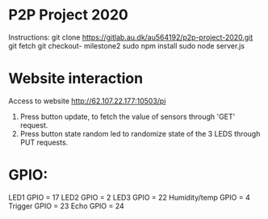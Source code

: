 # P2P Project 2020
Instructions:
git clone https://gitlab.au.dk/au564192/p2p-project-2020.git
git fetch
git checkout- milestone2
sudo npm install
sudo node server.js

# Website interaction
Access to website http://62.107.22.177:10503/pi
1. Press button update, to fetch the value of sensors through 'GET' request.
2. Press button state random led to randomize state of the 3 LEDS through PUT requests.


# GPIO:
LED1 GPIO = 17
LED2 GPIO = 2
LED3 GPIO = 22
Humidity/temp GPIO = 4
Trigger GPIO = 23
Echo GPIO = 24
